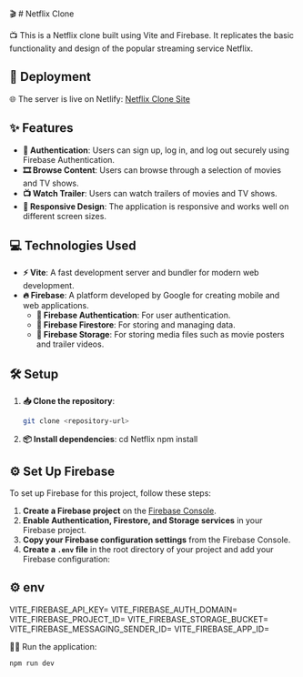 🎬 # Netflix Clone

📺 This is a Netflix clone built using Vite and Firebase. It replicates the basic functionality and design of the popular streaming service Netflix.

## 🚀 Deployment

🌐 The server is live on Netlify: [Netflix Clone Site](https://netflixclonefirebaseapp.netlify.app)

## ✨ Features

- **🔐 Authentication**: Users can sign up, log in, and log out securely using Firebase Authentication.
- **🎞️ Browse Content**: Users can browse through a selection of movies and TV shows.
- **📺 Watch Trailer**: Users can watch trailers of movies and TV shows.
- **📱 Responsive Design**: The application is responsive and works well on different screen sizes.

## 💻 Technologies Used

- **⚡ Vite**: A fast development server and bundler for modern web development.
- **🔥 Firebase**: A platform developed by Google for creating mobile and web applications.
  - **🔐 Firebase Authentication**: For user authentication.
  - **📂 Firebase Firestore**: For storing and managing data.
  - **📁 Firebase Storage**: For storing media files such as movie posters and trailer videos.

## 🛠️ Setup

1. **📥 Clone the repository**:
   ```bash
   git clone <repository-url>
   ```
2. **📦 Install dependencies**:
   cd Netflix
   npm install

## ⚙️ Set Up Firebase

To set up Firebase for this project, follow these steps:

1. **Create a Firebase project** on the [Firebase Console](https://console.firebase.google.com/).
2. **Enable Authentication, Firestore, and Storage services** in your Firebase project.
3. **Copy your Firebase configuration settings** from the Firebase Console.
4. **Create a `.env` file** in the root directory of your project and add your Firebase configuration:

## ⚙️ env

VITE_FIREBASE_API_KEY=<your-api-key>
VITE_FIREBASE_AUTH_DOMAIN=<your-auth-domain>
VITE_FIREBASE_PROJECT_ID=<your-project-id>
VITE_FIREBASE_STORAGE_BUCKET=<your-storage-bucket>
VITE_FIREBASE_MESSAGING_SENDER_ID=<your-messaging-sender-id>
VITE_FIREBASE_APP_ID=<your-app-id>

🏃‍♂️ Run the application:

```bash
npm run dev
```

